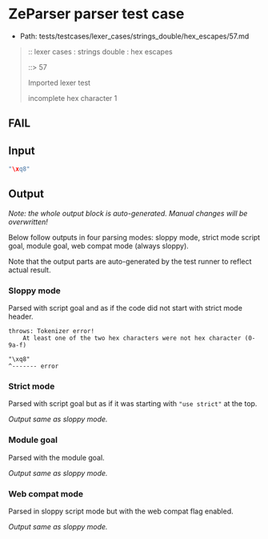 # ZeParser parser test case

- Path: tests/testcases/lexer_cases/strings_double/hex_escapes/57.md

> :: lexer cases : strings double : hex escapes
>
> ::> 57
>
> Imported lexer test
>
> incomplete hex character 1

## FAIL

## Input

`````js
"\xq8"
`````

## Output

_Note: the whole output block is auto-generated. Manual changes will be overwritten!_

Below follow outputs in four parsing modes: sloppy mode, strict mode script goal, module goal, web compat mode (always sloppy).

Note that the output parts are auto-generated by the test runner to reflect actual result.

### Sloppy mode

Parsed with script goal and as if the code did not start with strict mode header.

`````
throws: Tokenizer error!
    At least one of the two hex characters were not hex character (0-9a-f)

"\xq8"
^------- error
`````

### Strict mode

Parsed with script goal but as if it was starting with `"use strict"` at the top.

_Output same as sloppy mode._

### Module goal

Parsed with the module goal.

_Output same as sloppy mode._

### Web compat mode

Parsed in sloppy script mode but with the web compat flag enabled.

_Output same as sloppy mode._
